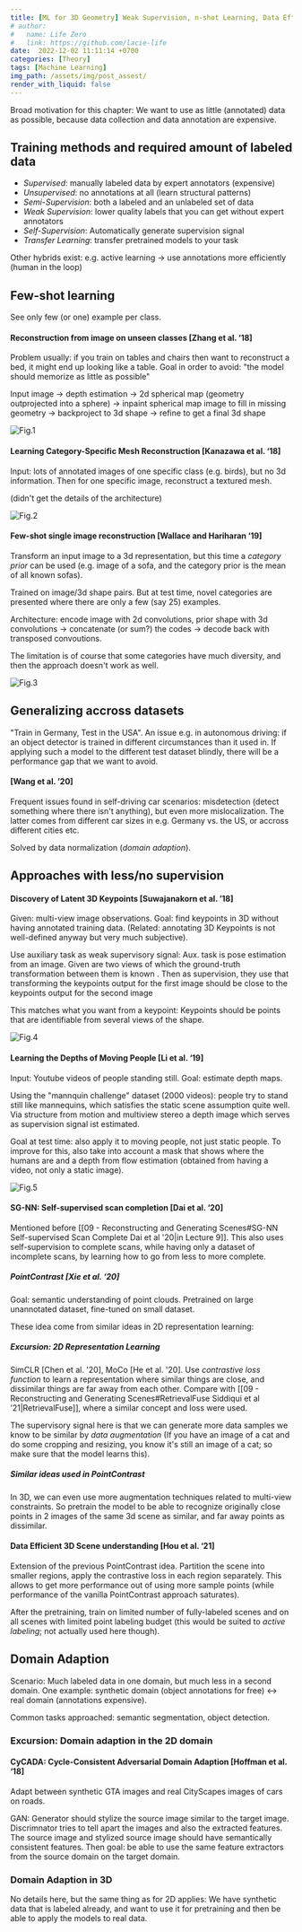 ```yaml
---
title: [ML for 3D Geometry] Weak Supervision, n-shot Learning, Data Efficiency
# author:
#   name: Life Zero
#   link: https://github.com/lacie-life
date:  2022-12-02 11:11:14 +0700
categories: [Theory]
tags: [Machine Learning]
img_path: /assets/img/post_assest/
render_with_liquid: false
---
```


Broad motivation for this chapter: We want to use as little (annotated) data as possible, because data collection and data annotation are expensive.


## Training methods and required amount of labeled data
- *Supervised*: manually labeled data by expert annotators (expensive)
- *Unsupervised*: no annotations at all (learn structural patterns)
- *Semi-Supervision*: both a labeled and an unlabeled set of data
- *Weak Supervision*: lower quality labels that you can get without expert annotators
- *Self-Supervision*: Automatically generate supervision signal
- *Transfer Learning*: transfer pretrained models to your task

Other hybrids exist: e.g. active learning -> use annotations more efficiently (human in the loop)


## Few-shot learning
See only few (or one) example per class.

#### Reconstruction from image on unseen classes [Zhang et al. ‘18]
Problem usually: if you train on tables and chairs then want to reconstruct a bed, it might end up looking like a table. Goal in order to avoid: "the model should memorize as little as possible"

Input image -> depth estimation -> 2d spherical map (geometry outprojected into a sphere) -> inpaint spherical map image to fill in missing geometry -> backproject to 3d shape -> refine to get a final 3d shape

![Fig.1](https://github.com/lacie-life/lacie-life.github.io/blob/main/assets/img/post_assest/reconstruction-on-unseen-classes.png?raw=true)

#### Learning Category-Specific Mesh Reconstruction [Kanazawa et al. ‘18]

Input: lots of annotated images of one specific class (e.g. birds), but no 3d information. Then for one specific image, reconstruct a textured mesh.

(didn't get the details of the architecture)

![Fig.2](https://github.com/lacie-life/lacie-life.github.io/blob/main/assets/img/post_assest/bird-mesh-reconstructed.png?raw=true)


#### Few-shot single image reconstruction [Wallace and Hariharan ‘19]
Transform an input image to a 3d representation, but this time a *category prior* can be used (e.g. image of a sofa, and the category prior is the mean of all known sofas).

Trained on image/3d shape pairs. But at test time, novel categories are presented where there are only a few (say 25) examples.

Architecture: encode image with 2d convolutions, prior shape with 3d convolutions -> concatenate (or sum?) the codes -> decode back with transposed convoutions.

The limitation is of course that some categories have much diversity, and then the approach doesn't work as well.

![Fig.3](https://github.com/lacie-life/lacie-life.github.io/blob/main/assets/img/post_assest/sofa-category-prior.png?raw=true)


## Generalizing accross datasets
"Train in Germany, Test in the USA". An issue e.g. in autonomous driving: if an object detector is trained in different circumstances than it used in. If applying such a model to the different test dataset blindly, there will be a performance gap that we want to avoid.

#### [Wang et al. ’20]
Frequent issues found in self-driving car scenarios: misdetection (detect something where there isn't anything), but even more mislocalization. The latter comes from different car sizes in e.g. Germany vs. the US, or accross different cities etc.

Solved by data normalization (*domain adaption*).


## Approaches with less/no supervision
#### Discovery of Latent 3D Keypoints [Suwajanakorn et al. ’18]
Given: multi-view image observations. Goal: find keypoints in 3D without having annotated training data. (Related: annotating 3D Keypoints is not well-defined anyway but very much subjective).

Use auxiliary task as weak supervisory signal: Aux. task is pose estimation from an image. Given are two views of which the ground-truth transformation between them is known . Then as supervision, they use that transforming the keypoints output for the first image should be close to the keypoints output for the second image

This matches what you want from a keypoint: Keypoints should be points that are identifiable from several views of the shape.

![Fig.4](https://github.com/lacie-life/lacie-life.github.io/blob/main/assets/img/post_assest/sofa-category-prior.png?raw=true)


#### Learning the Depths of Moving People [Li et al. ‘19]
Input: Youtube videos of people standing still. Goal: estimate depth maps.

Using the "mannquin challenge" dataset (2000 videos): people try to stand still like mannequins, which satisfies the static scene assumption quite well. Via structure from motion and multiview stereo a depth image which serves as supervision signal ist estimated.

Goal at test time: also apply it to moving people, not just static people. To improve for this, also take into account a mask that shows where the humans are and a depth from flow estimation (obtained from having a video, not only a static image).

![Fig.5](https://github.com/lacie-life/lacie-life.github.io/blob/main/assets/img/post_assest/mannequin-challenge.png?raw=true)


#### SG-NN: Self-supervised scan completion [Dai et al. ‘20]
Mentioned before [[09 - Reconstructing and Generating Scenes#SG-NN Self-supervised Scan Complete Dai et al '20|in Lecture 9]]. This also uses self-supervision to complete scans, while having only a dataset of incomplete scans, by learning how to go from less to more complete.


##### PointContrast [Xie et al. ‘20]
Goal: semantic understanding of point clouds. Pretrained on large unannotated dataset, fine-tuned on small dataset.

These idea come from similar ideas in 2D representation learning:

##### Excursion: 2D Representation Learning
SimCLR [Chen et al. '20], MoCo [He et al. '20]. Use *contrastive loss function* to learn a representation where similar things are close, and dissimilar things are far away from each other. Compare with [[09 - Reconstructing and Generating Scenes#RetrievalFuse Siddiqui et al ’21|RetrievalFuse]], where a similar concept and loss were used.

The supervisory signal here is that we can generate more data samples we know to be similar by *data augmentation* (If you have an image of a cat and do some cropping and resizing, you know it's still an image of a cat; so make sure that the model learns this).

##### Similar ideas used in PointContrast
In 3D, we can even use more augmentation techniques related to multi-view constraints. So pretrain the model to be able to recognize originally close points in 2 images of the same 3d scene as similar, and far away points as dissimilar.


#### Data Efficient 3D Scene understanding [Hou et al. ‘21]
Extension of the previous PointContrast idea. Partition the scene into smaller regions, apply the contrastive loss in each region separately. This allows to get more performance out of using more sample points (while performance of the vanilla PointContrast approach saturates).

After the pretraining, train on limited number of fully-labeled scenes and on all scenes with limited point labeling budget (this would be suited to *active labeling*; not actually used here though).

## Domain Adaption
Scenario: Much labeled data in one domain, but much less in a second domain. One example: synthetic domain (object annotations for free) <-> real domain (annotations expensive).

Common tasks approached: semantic segmentation, object detection.

### Excursion: Domain adaption in the 2D domain
#### CyCADA: Cycle-Consistent Adversarial Domain Adaption [Hoffman et al. ‘18]
Adapt between synthetic GTA images and real CityScapes images of cars on roads.

GAN: Generator should stylize the source image similar to the target image. Discrimnator tries to tell apart the images and also the extracted features. The source image and stylized source image should have semantically consistent features. Then goal: be able to use the same feature extractors from the source domain on the target domain.


### Domain Adaption in 3D
No details here, but the same thing as for 2D applies: We have synthetic data that is labeled already, and want to use it for pretraining and then be able to apply the models to real data.

